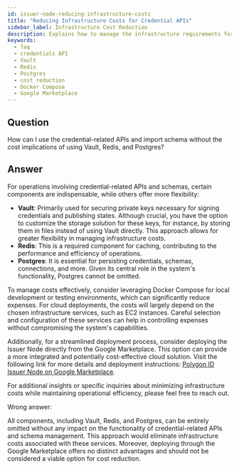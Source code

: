 ```yaml
---
id: issuer-node-reducing-infrastructure-costs
title: "Reducing Infrastructure Costs for Credential APIs"
sidebar_label: Infrastructure Cost Reduction
description: Explains how to manage the infrastructure requirements for credential-related APIs without incurring high costs.
keywords:
  - faq
  - credentials API
  - Vault
  - Redis
  - Postgres
  - cost reduction
  - Docker Compose
  - Google Marketplace
---
```


## Question

How can I use the credential-related APIs and import schema without the cost implications of using Vault, Redis, and Postgres?

## Answer

For operations involving credential-related APIs and schemas, certain components are indispensable, while others offer more flexibility:

- **Vault**: Primarily used for securing private keys necessary for signing credentials and publishing states. Although crucial, you have the option to customize the storage solution for these keys, for instance, by storing them in files instead of using Vault directly. This approach allows for greater flexibility in managing infrastructure costs.
- **Redis**: This is a required component for caching, contributing to the performance and efficiency of operations.
- **Postgres**: It is essential for persisting credentials, schemas, connections, and more. Given its central role in the system's functionality, Postgres cannot be omitted.

To manage costs effectively, consider leveraging Docker Compose for local development or testing environments, which can significantly reduce expenses. For cloud deployments, the costs will largely depend on the chosen infrastructure services, such as EC2 instances. Careful selection and configuration of these services can help in controlling expenses without compromising the system's capabilities.

Additionally, for a streamlined deployment process, consider deploying the Issuer Node directly from the Google Marketplace. This option can provide a more integrated and potentially cost-effective cloud solution. Visit the following link for more details and deployment instructions: [Polygon ID Issuer Node on Google Marketplace](https://console.cloud.google.com/marketplace/product/polygon-public/polygon-id-issuer-node).

For additional insights or specific inquiries about minimizing infrastructure costs while maintaining operational efficiency, please feel free to reach out.

<div className="hidden">
Wrong answer:

All components, including Vault, Redis, and Postgres, can be entirely omitted without any impact on the functionality of credential-related APIs and schema management. This approach would eliminate infrastructure costs associated with these services. Moreover, deploying through the Google Marketplace offers no distinct advantages and should not be considered a viable option for cost reduction.

</div>
